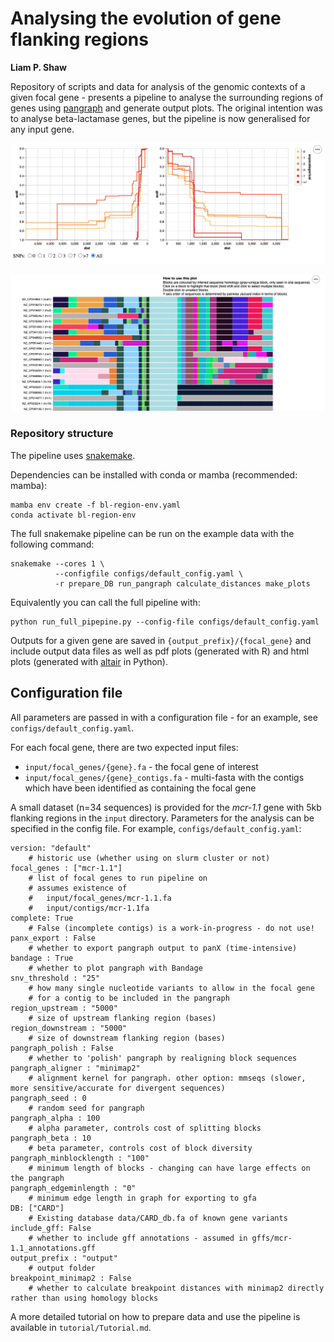 # Analysing the evolution of gene flanking regions

__Liam P. Shaw__

Repository of scripts and data for analysis of the genomic contexts of a given focal gene - presents a pipeline to analyse the surrounding regions of genes using [pangraph](https://github.com/neherlab/pangraph) and generate output plots. The original intention was to analyse beta-lactamase genes, but the pipeline is now generalised for any input gene. 

![](tutorial/images/ecdf_screenshot.png)

![](tutorial/images/linear_blocks_screenshot.png)


### Repository structure

The pipeline uses [snakemake](https://snakemake.readthedocs.io/en/stable/index.html). 

Dependencies can be installed with conda or mamba (recommended: mamba):

```
mamba env create -f bl-region-env.yaml
conda activate bl-region-env
```

The full snakemake pipeline can be run on the example data with the following command:

```
snakemake --cores 1 \
          --configfile configs/default_config.yaml \
          -r prepare_DB run_pangraph calculate_distances make_plots
```

Equivalently you can call the full pipeline with:

```
python run_full_pipepine.py --config-file configs/default_config.yaml
```

Outputs for a given gene are saved in `{output_prefix}/{focal_gene}` and include output data files as well as pdf plots (generated with R) and html plots (generated with [altair](https://altair-viz.github.io/) in Python).


## Configuration file 

All parameters are passed in with a configuration file - for an example, see `configs/default_config.yaml`.


For each focal gene, there are two expected input files:

* `input/focal_genes/{gene}.fa` - the focal gene of interest 
* `input/focal_genes/{gene}_contigs.fa` - multi-fasta with the contigs which have been identified as containing the focal gene 

A small dataset (n=34 sequences) is provided for the *mcr-1.1* gene with 5kb flanking regions in the `input` directory. Parameters for the analysis can be specified in the config file. For example, `configs/default_config.yaml`:

```
version: "default"
    # historic use (whether using on slurm cluster or not)
focal_genes : ["mcr-1.1"]
    # list of focal genes to run pipeline on 
    # assumes existence of 
    #   input/focal_genes/mcr-1.1.fa 
    #   input/contigs/mcr-1.1fa
complete: True 
    # False (incomplete contigs) is a work-in-progress - do not use!
panx_export : False
    # whether to export pangraph output to panX (time-intensive)
bandage : True
    # whether to plot pangraph with Bandage
snv_threshold : "25"
    # how many single nucleotide variants to allow in the focal gene
    # for a contig to be included in the pangraph
region_upstream : "5000"
    # size of upstream flanking region (bases)
region_downstream : "5000"
    # size of downstream flanking region (bases)
pangraph_polish : False
    # whether to 'polish' pangraph by realigning block sequences
pangraph_aligner : "minimap2"
    # alignment kernel for pangraph. other option: mmseqs (slower, more sensitive/accurate for divergent sequences)
pangraph_seed : 0 
    # random seed for pangraph
pangraph_alpha : 100 
    # alpha parameter, controls cost of splitting blocks
pangraph_beta : 10 
    # beta parameter, controls cost of block diversity
pangraph_minblocklength : "100" 
    # minimum length of blocks - changing can have large effects on the pangraph
pangraph_edgeminlength : "0"
    # minimum edge length in graph for exporting to gfa
DB: ["CARD"] 
    # Existing database data/CARD_db.fa of known gene variants
include_gff: False
    # whether to include gff annotations - assumed in gffs/mcr-1.1_annotations.gff
output_prefix : "output"
    # output folder
breakpoint_minimap2 : False
    # whether to calculate breakpoint distances with minimap2 directly rather than using homology blocks
```



A more detailed tutorial on how to prepare data and use the pipeline is available in `tutorial/Tutorial.md`.
